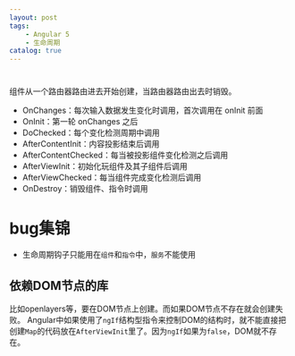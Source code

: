 ```yaml
---
layout: post
tags: 
    - Angular 5
    - 生命周期
catalog: true
---
```



#

组件从一个路由器路由进去开始创建，当路由器路由出去时销毁。
- OnChanges：每次输入数据发生变化时调用，首次调用在 onInit 前面
- OnInit：第一轮 onChanges 之后
- DoChecked：每个变化检测周期中调用
- AfterContentInit：内容投影结束后调用
- AfterContentChecked：每当被投影组件变化检测之后调用
- AfterViewInit：初始化玩组件及其子组件后调用
- AfterViewChecked：每当组件完成变化检测后调用
- OnDestroy：销毁组件、指令时调用

# bug集锦

- 生命周期钩子只能用在`组件`和`指令`中，`服务`不能使用

## 依赖DOM节点的库

比如openlayers等，要在DOM节点上创建。而如果DOM节点不存在就会创建失败。
Angular中如果使用了`ngIf`结构型指令来控制DOM的结构时，就不能直接把创建`Map`的代码放在`AfterViewInit`里了。因为`ngIf`如果为`false`，DOM就不存在。